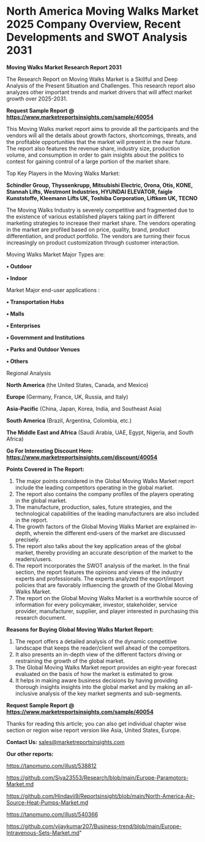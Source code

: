 # North America Moving Walks Market 2025 Company Overview, Recent Developments and SWOT Analysis 2031

<strong>Moving Walks Market Research Report 2031</strong>

The Research Report on Moving Walks Market is a Skillful and Deep Analysis of the Present Situation and Challenges. This research report also analyzes other important trends and market drivers that will affect market growth over 2025-2031.

<strong>Request Sample Report @ <a href=https://www.marketreportsinsights.com/sample/40054>https://www.marketreportsinsights.com/sample/40054</a></strong>

This Moving Walks market report aims to provide all the participants and the vendors will all the details about growth factors, shortcomings, threats, and the profitable opportunities that the market will present in the near future. The report also features the revenue share, industry size, production volume, and consumption in order to gain insights about the politics to contest for gaining control of a large portion of the market share.

Top Key Players in the Moving Walks Market:

<strong>Schindler Group, Thyssenkrupp, Mitsubishi Electric, Orona, Otis, KONE, Stannah Lifts, Westmont Industries, HYUNDAI ELEVATOR, faigle Kunststoffe, Kleemann Lifts UK, Toshiba Corporation, Liftkom UK, TECNO</strong>

The Moving Walks Industry is severely competitive and fragmented due to the existence of various established players taking part in different marketing strategies to increase their market share. The vendors operating in the market are profiled based on price, quality, brand, product differentiation, and product portfolio. The vendors are turning their focus increasingly on product customization through customer interaction.

Moving Walks Market Major Types are:

<strong>•  Outdoor

•  Indoor</strong>

Market Major end-user applications :

<strong>•  Transportation Hubs

•  Malls

•  Enterprises

•  Government and Institutions

•  Parks and Outdoor Venues

•  Others</strong>

Regional Analysis

</u><strong><b>North America</b></strong> (the United States, Canada, and Mexico)

<strong><b>Europe </b></strong>(Germany, France, UK, Russia, and Italy)

<strong><b>Asia-Pacific</b></strong> (China, Japan, Korea, India, and Southeast Asia)

<strong><b>South America</b></strong> (Brazil, Argentina, Colombia, etc.)

<strong><b>The Middle East and Africa</b></strong> (Saudi Arabia, UAE, Egypt, Nigeria, and South Africa)

<strong>Go For Interesting Discount Here: <a href=https://www.marketreportsinsights.com/discount/40054>https://www.marketreportsinsights.com/discount/40054</a></strong>

<strong>Points Covered in The Report:</strong>
<ol>
  <li>The major points considered in the Global Moving Walks Market report include the leading competitors operating in the global market.</li>
  <li>The report also contains the company profiles of the players operating in the global market.</li>
  <li>The manufacture, production, sales, future strategies, and the technological capabilities of the leading manufacturers are also included in the report.</li>
  <li>The growth factors of the Global Moving Walks Market are explained in-depth, wherein the different end-users of the market are discussed precisely.</li>
  <li>The report also talks about the key application areas of the global market, thereby providing an accurate description of the market to the readers/users.</li>
  <li>The report incorporates the SWOT analysis of the market. In the final section, the report features the opinions and views of the industry experts and professionals. The experts analyzed the export/import policies that are favorably influencing the growth of the Global Moving Walks Market.</li>
  <li>The report on the Global Moving Walks Market is a worthwhile source of information for every policymaker, investor, stakeholder, service provider, manufacturer, supplier, and player interested in purchasing this research document.</li>
</ol>
<strong>Reasons for Buying Global Moving Walks Market Report:</strong>

<ol>
  <li>The report offers a detailed analysis of the dynamic competitive landscape that keeps the reader/client well ahead of the competitors.</li>
  <li>It also presents an in-depth view of the different factors driving or restraining the growth of the global market.</li>
  <li>The Global Moving Walks Market report provides an eight-year forecast evaluated on the basis of how the market is estimated to grow.</li>
  <li>It helps in making aware business decisions by having providing thorough insights insights into the global market and by making an all-inclusive analysis of the key market segments and sub-segments.</li>
</ol>
<strong>Request Sample Report @ <a href=https://www.marketreportsinsights.com/sample/40054>https://www.marketreportsinsights.com/sample/40054</a></strong>


Thanks for reading this article; you can also get individual chapter wise section or region wise report version like Asia, United States, Europe.

<strong>Contact Us:</strong>
sales@marketreportsinsights.com

<strong>Our other reports:</strong>

<a href=https://tanomuno.com/illust/538812>https://tanomuno.com/illust/538812</a>

<a href=https://github.com/Siya23553/Research/blob/main/Europe-Paramotors-Market.md>https://github.com/Siya23553/Research/blob/main/Europe-Paramotors-Market.md</a>

<a href=https://github.com/Hindavii9/Reportsinsight/blob/main/North-America-Air-Source-Heat-Pumps-Market.md>https://github.com/Hindavii9/Reportsinsight/blob/main/North-America-Air-Source-Heat-Pumps-Market.md</a>

<a href=https://tanomuno.com/illust/540366>https://tanomuno.com/illust/540366</a>

<a href=https://github.com/vijaykumar207/Business-trend/blob/main/Europe-Intravenous-Sets-Market.md>https://github.com/vijaykumar207/Business-trend/blob/main/Europe-Intravenous-Sets-Market.md</a>"
